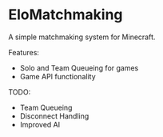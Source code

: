 # EloMatchmaking


A simple matchmaking system for Minecraft.

Features:
- Solo and Team Queueing for games
- Game API functionality


TODO:
- Team Queueing
- Disconnect Handling
- Improved AI
